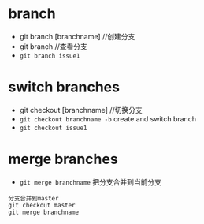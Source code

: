 # branch
- git branch [branchname] //创建分支
- git branch //查看分支
- `git branch issue1`

# switch branches
- git checkout [branchname] //切换分支
- `git checkout branchname -b` create and switch branch
- `git checkout issue1`

# merge branches
- `git merge branchname` 把分支合并到当前分支
```
分支合并到master
git checkout master
git merge branchname
```
